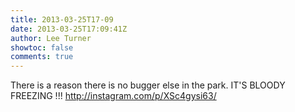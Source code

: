 ```yaml
---
title: 2013-03-25T17-09
date: 2013-03-25T17:09:41Z
author: Lee Turner
showtoc: false
comments: true
---
```


There is a reason there is no bugger else in the park. IT'S BLOODY FREEZING !!! http://instagram.com/p/XSc4gysi63/

